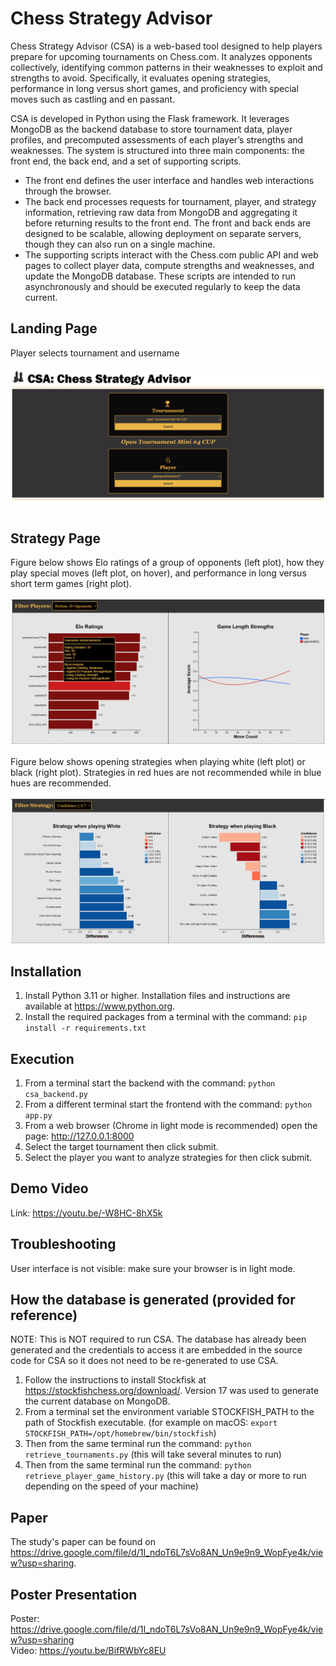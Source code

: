 # Chess Strategy Advisor
Chess Strategy Advisor (CSA) is a web-based tool designed to help players prepare for upcoming tournaments on Chess.com. It analyzes opponents collectively, identifying common patterns in their weaknesses to exploit and strengths to avoid. Specifically, it evaluates opening strategies, performance in long versus short games, and proficiency with special moves such as castling and en passant.

CSA is developed in Python using the Flask framework. It leverages MongoDB as the backend database to store tournament data, player profiles, and precomputed assessments of each player’s strengths and weaknesses. The system is structured into three main components: the front end, the back end, and a set of supporting scripts.
- The front end defines the user interface and handles web interactions through the browser.
- The back end processes requests for tournament, player, and strategy information, retrieving raw data from MongoDB and aggregating it before returning results to the front end. The front and back ends are designed to be scalable, allowing deployment on separate servers, though they can also run on a single machine.
- The supporting scripts interact with the Chess.com public API and web pages to collect player data, compute strengths and weaknesses, and update the MongoDB database. These scripts are intended to run asynchronously and should be executed regularly to keep the data current.

## Landing Page
Player selects tournament and username
<br><br>
![index](images/index.png)

## Strategy Page
Figure below shows Elo ratings of a group of opponents (left plot), how they play special moves (left plot, on hover), and performance in long versus short term games (right plot).
<br><br>
![elo](images/elo.png)
<br><br>
Figure below shows opening strategies when playing white (left plot) or black (right plot). Strategies in red hues are not recommended while in blue hues are recommended.
<br><br>
![strategy](images/strategy.png)

## Installation
1. Install Python 3.11 or higher. Installation files and instructions are available at https://www.python.org.
2. Install the required packages from a terminal with the command: `pip install -r requirements.txt`

## Execution
1. From a terminal start the backend with the command: `python csa_backend.py`
2. From a different terminal start the frontend with the command: `python app.py`
3. From a web browser (Chrome in light mode is recommended) open the page: http://127.0.0.1:8000
4. Select the target tournament then click submit.
5. Select the player you want to analyze strategies for then click submit.

## Demo Video
Link: https://youtu.be/-W8HC-8hX5k

## Troubleshooting
User interface is not visible: make sure your browser is in light mode.

## How the database is generated (provided for reference)
NOTE: This is NOT required to run CSA. The database has already been generated and the credentials to access it are embedded in the source code for CSA so it does not need to be re-generated to use CSA.
1. Follow the instructions to install Stockfisk at https://stockfishchess.org/download/. Version 17 was used to generate the current database on MongoDB.
2. From a terminal set the environment variable STOCKFISH_PATH to the path of Stockfish executable. (for example on macOS: `export STOCKFISH_PATH=/opt/homebrew/bin/stockfish`)
3. Then from the same terminal run the command: `python retrieve_tournaments.py` (this will take several minutes to run)
4. Then from the same terminal run the command: `python retrieve_player_game_history.py` (this will take a day or more to run depending on the speed of your machine)

## Paper
The study's paper can be found on https://drive.google.com/file/d/1I_ndoT6L7sVo8AN_Un9e9n9_WopFye4k/view?usp=sharing.

## Poster Presentation
Poster: https://drive.google.com/file/d/1I_ndoT6L7sVo8AN_Un9e9n9_WopFye4k/view?usp=sharing <br>
Video: https://youtu.be/BifRWbYc8EU

